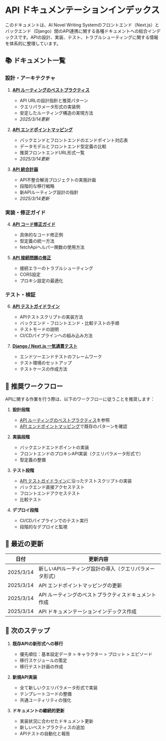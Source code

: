 # API ドキュメンテーションインデックス

このドキュメントは、AI Novel Writing Systemのフロントエンド（Next.js）とバックエンド（Django）間のAPI連携に関する各種ドキュメントへの総合インデックスです。APIの設計、実装、テスト、トラブルシューティングに関する情報を体系的に整理しています。

## 📚 ドキュメント一覧

### 設計・アーキテクチャ

1. [**API ルーティングのベストプラクティス**](api_routing_best_practices.md)
   - API URLの設計指針と推奨パターン
   - クエリパラメータ形式の実装例
   - 安定したルーティング構造の実現方法
   - *2025/3/14更新*

2. [**API エンドポイントマッピング**](api_endpoint_mapping.md)
   - バックエンドとフロントエンドのエンドポイント対応表
   - データモデルとフロントエンド型定義の比較
   - 推奨フロントエンドURL形式一覧
   - *2025/3/14更新*

3. [**API 統合計画**](api_integration_plan.md)
   - API不整合解消プロジェクトの実施計画
   - 段階的な移行戦略
   - 新APIルーティング設計の指針
   - *2025/3/14更新*

### 実装・修正ガイド

4. [**API コード修正ガイド**](api_code_fixes.md)
   - 具体的なコード修正例
   - 型定義の統一方法
   - fetchApiヘルパー関数の使用方法

5. [**API 接続問題の修正**](api_connection_fix.md)
   - 接続エラーのトラブルシューティング
   - CORS設定
   - プロキシ設定の最適化

### テスト・検証

6. [**API テストガイドライン**](api_test_guidelines.md)
   - APIテストスクリプトの実装方法
   - バックエンド・フロントエンド・比較テストの手順
   - テストモードの説明
   - CI/CDパイプラインへの組み込み方法

7. [**Django / Next.js 一気通貫テスト**](django_nextjs_e2e_testing.md)
   - エンドツーエンドテストのフレームワーク
   - テスト環境のセットアップ
   - テストケースの作成方法

## 🔄 推奨ワークフロー

APIに関する作業を行う際は、以下のワークフローに従うことを推奨します：

1. **設計段階**
   - [API ルーティングのベストプラクティス](api_routing_best_practices.md)を参照
   - [API エンドポイントマッピング](api_endpoint_mapping.md)で既存のパターンを確認

2. **実装段階**
   - バックエンドエンドポイントの実装
   - フロントエンドのプロキシAPI実装（クエリパラメータ形式で）
   - 型定義の整備

3. **テスト段階**
   - [API テストガイドライン](api_test_guidelines.md)に沿ったテストスクリプトの実装
   - バックエンド直接アクセステスト
   - フロントエンドアクセステスト
   - 比較テスト

4. **デプロイ段階**
   - CI/CDパイプラインでのテスト実行
   - 段階的なデプロイと監視

## 📝 最近の更新

| 日付 | 更新内容 |
|------|--------|
| 2025/3/14 | 新しいAPIルーティング設計の導入（クエリパラメータ形式） |
| 2025/3/14 | API エンドポイントマッピングの更新 |
| 2025/3/14 | API ルーティングのベストプラクティスドキュメント作成 |
| 2025/3/14 | API ドキュメンテーションインデックス作成 |

## 🚀 次のステップ

1. **既存APIの新形式への移行**
   - 優先順位：基本設定データ > キャラクター > プロット > エピソード
   - 移行スケジュールの策定
   - 移行テスト計画の作成

2. **新規API実装**
   - 全て新しいクエリパラメータ形式で実装
   - テンプレートコードの整備
   - 共通ユーティリティの強化

3. **ドキュメントの継続的更新**
   - 実装状況に合わせたドキュメント更新
   - 新しいベストプラクティスの追加
   - APIテストの自動化と報告
